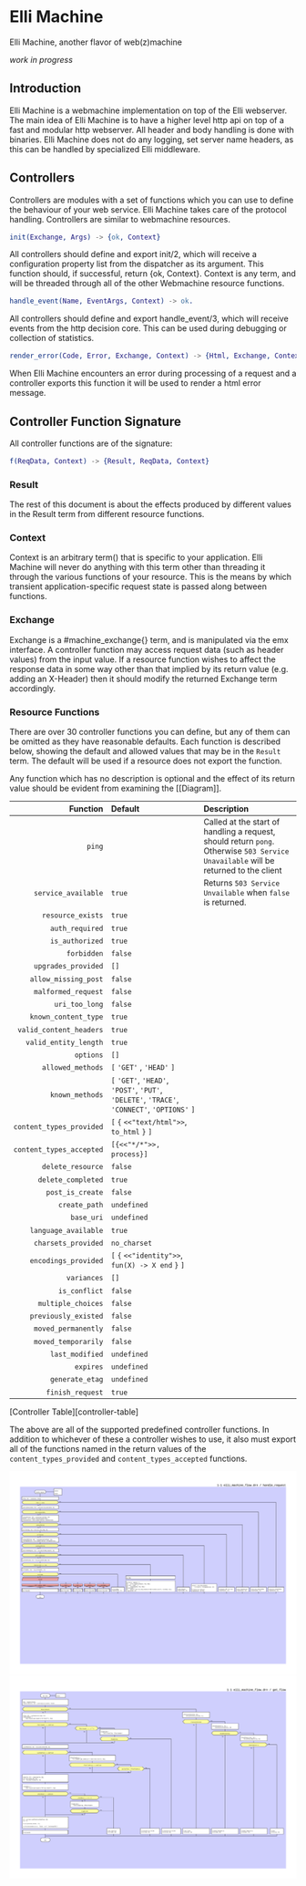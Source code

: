# Elli Machine

Elli Machine, another flavor of web(z)machine

*work in progress*

## Introduction

Elli Machine is a webmachine implementation on top of the Elli webserver. The main idea of Elli Machine is to have a higher level http api on top of a fast and modular http webserver. All header and body handling is done with binaries. Elli Machine does not do any logging, set server name headers, as this can be handled by specialized Elli middleware.

## Controllers

Controllers are modules with a set of functions which you can use to define the behaviour of your web service. Elli Machine takes care of the protocol handling. Controllers are similar to webmachine resources.

```erlang
init(Exchange, Args) -> {ok, Context} 
```

All controllers should define and export init/2, which will receive a configuration property list from the dispatcher as its argument. This function should, if successful, return {ok, Context}. Context is any term, and will be threaded through all of
the other Webmachine resource functions. 

```erlang
handle_event(Name, EventArgs, Context) -> ok.
```

All controllers should define and export handle_event/3, which will
receive events from the http decision core. This can be used during debugging or collection of statistics.

```erlang
render_error(Code, Error, Exchange, Context) -> {Html, Exchange, Context}
```

When Elli Machine encounters an error during processing of a request and a controller exports this function it will be used to render a html error message.

## Controller Function Signature

All controller functions are of the signature:

```erlang
f(ReqData, Context) -> {Result, ReqData, Context}
```

### Result

The rest of this document is about the effects produced by different
values in the Result term from different resource functions.

### Context

Context is an arbitrary term() that is specific to your
application. Elli Machine will never do anything with this term other
than threading it through the various functions of your resource. This
is the means by which transient application-specific request state is
passed along between functions.

### Exchange

Exchange is a #machine_exchange{} term, and is manipulated via 
the emx interface. A controller function may access request data 
(such as header values) from the input value. If a resource function 
wishes to affect the response data in some way other than that implied 
by its return value (e.g. adding an X-Header) then it should modify 
the returned Exchange term accordingly.

### Resource Functions

There are over 30 controller functions you can define, but any of them
can be omitted as they have reasonable defaults. Each function is
described below, showing the default and allowed values that may be in
the `Result` term. The default will be used if a resource does not
export the function.

Any function which has no description is optional and the effect of
its return value should be evident from examining the [[Diagram]].

| Function | Default | Description |
| -------: | :------ | :---------- |
| `ping` | | Called at the start of handling a request, should return `pong`. Otherwise `503 Service Unavailable` will be returned to the client |
| `service_available` | `true` | Returns `503 Service Unvailable` when `false` is returned. |
| `resource_exists` | `true` | |
| `auth_required` | `true` | |
| `is_authorized` | `true` | |
| `forbidden` | `false` | |
| `upgrades_provided` | `[]` | |
| `allow_missing_post` | `false` | |
| `malformed_request` | `false` | |
| `uri_too_long` | `false` | |
| `known_content_type` | `true` | |
| `valid_content_headers` | `true` | |
| `valid_entity_length` | `true` | |
| `options` | `[]` | |
| `allowed_methods` | `[` `'GET'` , `'HEAD'` `]` | |
| `known_methods` | `[` `'GET'`, `'HEAD'`, `'POST'`, `'PUT'`, `'DELETE'`, `'TRACE'`, `'CONNECT'`, `'OPTIONS'` `]` | |
| `content_types_provided` | `[` `{` `<<"text/html">>`, `to_html` `}` `]` | |
| `content_types_accepted` | `[{<<"*/*">>, process}]` | |
| `delete_resource` | `false` | |
| `delete_completed` | `true` | |
| `post_is_create` | `false` | |
| `create_path` | `undefined` | |
| `base_uri` | `undefined` | |
| `language_available` | `true` | |
| `charsets_provided` | `no_charset` | |
| `encodings_provided` | `[` `{` `<<"identity">>`, `fun(X) -> X end` `}` `]` | |
| `variances` | `[]` | |
| `is_conflict` | `false` | |
| `multiple_choices` | `false` | |
| `previously_existed` | `false` | |
| `moved_permanently` | `false` | |
| `moved_temporarily` | `false` | |
| `last_modified` | `undefined` | |
| `expires` | `undefined` | |
| `generate_etag` | `undefined` | |
| `finish_request` | `true` | |
[Controller Table][controller-table]

The above are all of the supported predefined controller functions. In
addition to whichever of these a controller wishes to use, it also must
export all of the functions named in the return values of the
`content_types_provided` and `content_types_accepted` functions.

![Handle Request Diagram](doc/handle_request.png "Handling a request")
![Get Flow](doc/get_flow.png "Handling the GET part")


